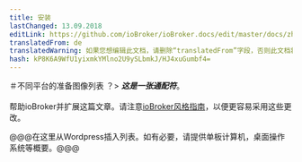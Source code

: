 ```yaml
---
title: 安装
lastChanged: 13.09.2018
editLink: https://github.com/ioBroker/ioBroker.docs/edit/master/docs/zh-cn/install/images.md
translatedFrom: de
translatedWarning: 如果您想编辑此文档，请删除“translatedFrom”字段，否则此文档将再次自动翻译
hash: kP8K6A9WfU1yixmkYMlno2U9ySLbmkJ/HJ4xuGumbf4=
---
```


＃不同平台的准备图像列表
？&gt; ***这是一张通配符***。 <br><br>帮助ioBroker并扩展这篇文章。请注意[ioBroker风格指南](community/styleguidedoc)，以便更容易采用这些更改。

@@@在这里从Wordpress插入列表。如有必要，请提供单板计算机，桌面操作系统等概要。@@@
